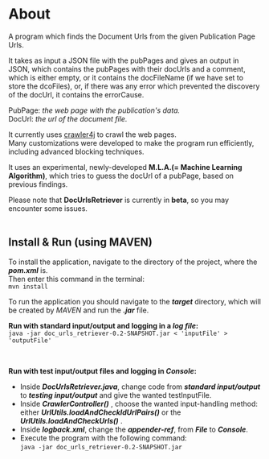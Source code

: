 About
=====

A program which finds the Document Urls from the given Publication Page Urls.<br/>

It takes as input a JSON file with the pubPages and gives an output in JSON, which contains the pubPages with their docUrls and a comment, which is either empty, or it contains the docFileName (if we have set to store the dcoFiles), or, if there was any error which prevented the discovery of the docUrl, it contains the errorCause.<br/>

PubPage: *the web page with the publication's data.*<br/> 
DocUrl: *the url of the document file.*<br/>

It currently uses [crawler4j](https://github.com/yasserg/crawler4j) to crawl the web pages.<br/>
Many customizations were developed to make the program run efficiently, including advanced blocking techniques.<br/>

It uses an experimental, newly-developed **M.L.A.(= Machine Learning Algorithm)**, which tries to guess the docUrl of a pubPage, based on previous findings.<br/>

Please note that **DocUrlsRetriever** is currently in **beta**, so you may encounter some issues.<br/>
<br/>

Install & Run (using MAVEN)
---------------------------

To install the application, navigate to the directory of the project, where the ***pom.xml*** is.<br/>
Then enter this command in the terminal:<br/>
``mvn install``<br/>

To run the application you should navigate to the ***target*** directory, which will be created by *MAVEN* and run the ***.jar*** file.<br/> 

**Run with standard input/output and logging in a *log file*:**<br/>
``java -jar doc_urls_retriever-0.2-SNAPSHOT.jar < 'inputFile' > 'outputFile'``<br/>

<br/>

**Run with test input/output files and logging in *Console*:**<br/>
- Inside ***DocUrlsRetriever.java***, change code from ***standard input/output*** to ***testing input/output*** and give the wanted testInputFile.<br/>
- Inside ***CrawlerController()*** , choose the wanted input-handling method: either ***UrlUtils.loadAndCheckIdUrlPairs()*** or the ***UrlUtils.loadAndCheckUrls()*** .<br/>
- Inside ***logback.xml***, change the ***appender-ref***, from ***File*** to ***Console***.<br/>
- Execute the program with the following command:<br/>
``java -jar doc_urls_retriever-0.2-SNAPSHOT.jar``